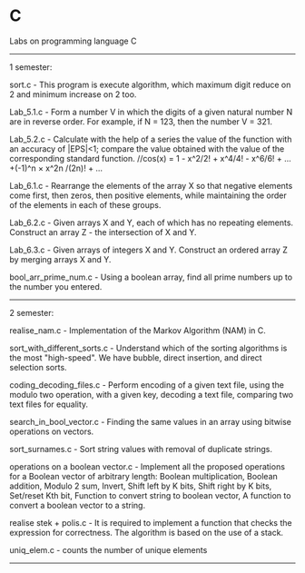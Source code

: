 # C
Labs on programming language C

_______________________________________________________________________________________________________________________________________________________________
1 semester:

sort.c - This program is execute algorithm, which maximum digit reduce on 2 and minimum increase on 2 too.

Lab_5.1.c - Form a number V in which the digits of a given natural number N are in reverse order. For example, if N = 123, then the number V = 321.

Lab_5.2.c - Calculate with the help of a series the value of the function with an accuracy of |EPS|<1; compare the value obtained with the value of the corresponding standard function.
  //cos(x) = 1 - x^2/2! + x^4/4! - x^6/6! + ... +(-1)^n × x^2n /(2n)! + …

Lab_6.1.c - Rearrange the elements of the array X so that negative elements come first, then zeros, then positive elements, while maintaining the order of the elements in each of these groups.

Lab_6.2.c - Given arrays X and Y, each of which has no repeating elements. Construct an array Z - the intersection of X and Y.

Lab_6.3.c - Given arrays of integers X and Y. Construct an ordered array Z by merging arrays X and Y.

bool_arr_prime_num.c - Using a boolean array, find all prime numbers up to the number you entered.
_______________________________________________________________________________________________________________________________________________________________
2 semester:

realise_nam.c - Implementation of the Markov Algorithm (NAM) in C.

sort_with_different_sorts.c - Understand which of the sorting algorithms is the most "high-speed". We have bubble, direct insertion, and direct selection sorts.

coding_decoding_files.c - Perform encoding of a given text file, using the modulo two operation, with a given key, decoding a text file, comparing two text files for equality.

search_in_bool_vector.c - Finding the same values in an array using bitwise operations on vectors.

sort_surnames.c - Sort string values with removal of duplicate strings.

operations on a boolean vector.c - Implement all the proposed operations for a Boolean vector of arbitrary length: Boolean multiplication, Boolean addition, Modulo 2 sum, Invert, Shift left by K bits, Shift right by K bits, Set/reset Kth bit, Function to convert string to boolean vector, A function to convert a boolean vector to a string.

realise stek + polis.c - It is required to implement a function that checks the expression for correctness. The algorithm is based on the use of a stack.

uniq_elem.c - counts the number of unique elements
_______________________________________________________________________________________________________________________________________________________________
